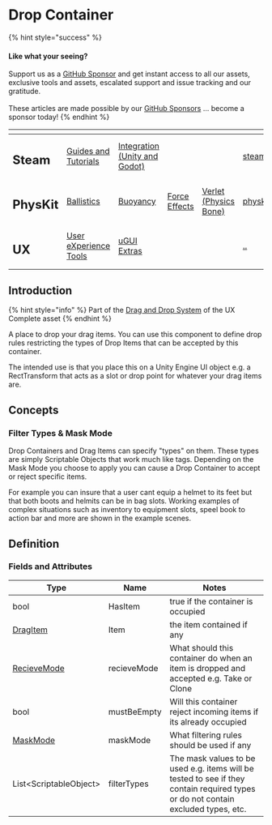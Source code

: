 # Drop Container

{% hint style="success" %}
#### Like what your seeing?

Support us as a [GitHub Sponsor](../../../become-a-sponsor/) and get instant access to all our assets, exclusive tools and assets, escalated support and issue tracking and our gratitude.\
\
These articles are made possible by our [GitHub Sponsors](../../../become-a-sponsor/) ... become a sponsor today!
{% endhint %}

<table data-view="cards"><thead><tr><th></th><th></th><th></th><th></th><th></th><th data-hidden data-card-target data-type="content-ref"></th><th data-hidden data-card-cover data-type="files"></th></tr></thead><tbody><tr><td><h2>Steam</h2></td><td><a href="../../../company/steam/">Guides and Tutorials</a></td><td><a href="../../steamworks/">Integration (Unity and Godot)</a></td><td></td><td></td><td><a href="../../../company/steam/">steam</a></td><td><a href="../../../.gitbook/assets/Steamworks Card.png">Steamworks Card.png</a></td></tr><tr><td><h2>PhysKit</h2></td><td><a href="../../physkit/sample-scenes/fantasy-style-ballistic-simulation.md">Ballistics</a></td><td><a href="../../physkit/sample-scenes/1-buoyancy-example.md">Buoyancy</a></td><td><a href="../../physkit/sample-scenes/1-force-effect-fields.md">Force Effects</a></td><td><a href="../../physkit/sample-scenes/2-verlet-spring-skinned-mesh.md">Verlet (Physics Bone)</a></td><td><a href="../../physkit/">physkit</a></td><td><a href="../../../.gitbook/assets/PhysKit Card.png">PhysKit Card.png</a></td></tr><tr><td><h2>UX</h2></td><td><a href="../learning/core-concepts/">User eXperience Tools</a></td><td><a href="../learning/ugui-extras/">uGUI Extras</a></td><td></td><td></td><td><a href="../">..</a></td><td><a href="../../../.gitbook/assets/Splash Screen (1).png">Splash Screen (1).png</a></td></tr></tbody></table>

## Introduction

{% hint style="info" %}
Part of the [Drag and Drop System](../learning/core-concepts/drag-and-drop-system.md) of the UX Complete asset
{% endhint %}

A place to drop your drag items. You can use this component to define drop rules restricting the types of Drop Items that can be accepted by this container.

The intended use is that you place this on a Unity Engine UI object e.g. a RectTransform that acts as a slot or drop point for whatever your drag items are.

## Concepts

### Filter Types & Mask Mode

Drop Containers and Drag Items can specify "types" on them. These types are simply Scriptable Objects that work much like tags. Depending on the Mask Mode you choose to apply you can cause a Drop Container to accept or reject specific items.

For example you can insure that a user cant equip a helmet to its feet but that both boots and helmits can be in bag slots. Working examples of complex situations such as inventory to equipment slots, speel book to action bar and more are shown in the example scenes.

## Definition

### Fields and Attributes

| Type                                    | Name        | Notes                                                                                                                             |
| --------------------------------------- | ----------- | --------------------------------------------------------------------------------------------------------------------------------- |
| bool                                    | HasItem     | true if the container is occupied                                                                                                 |
| [DragItem](drag-item.md)                | Item        | the item contained if any                                                                                                         |
| [RecieveMode](../enums/recieve-mode.md) | recieveMode | What should this container do when an item is dropped and accepted e.g. Take or Clone                                             |
| bool                                    | mustBeEmpty | Will this container reject incoming items if its already occupied                                                                 |
| [MaskMode](../enums/mask-mode.md)       | maskMode    | What filtering rules should be used if any                                                                                        |
| List\<ScriptableObject>                 | filterTypes | The mask values to be used e.g. items will be tested to see if they contain required types or do not contain excluded types, etc. |
